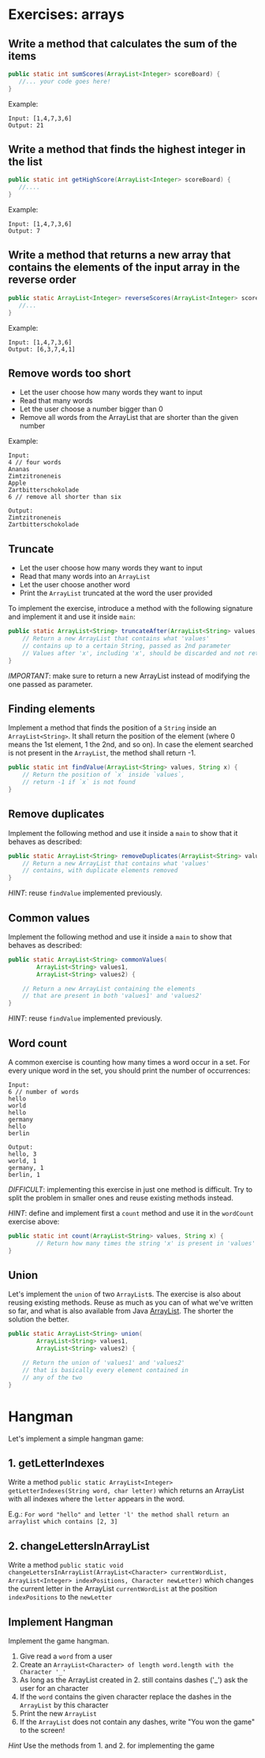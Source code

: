 # Exercises: arrays

## Write a method that calculates the sum of the items

```java
public static int sumScores(ArrayList<Integer> scoreBoard) {
   //... your code goes here!
}
```

Example:

```text
Input: [1,4,7,3,6]
Output: 21
```

## Write a method that finds the highest integer in the list

```java
public static int getHighScore(ArrayList<Integer> scoreBoard) {
   //....
}
```

Example:

```text
Input: [1,4,7,3,6]
Output: 7
```

## Write a method that returns a new array that contains the elements of the input array in the reverse order

```java
public static ArrayList<Integer> reverseScores(ArrayList<Integer> scoreBoard) {
   //...
}
```

Example:

```text
Input: [1,4,7,3,6]
Output: [6,3,7,4,1]
```

## Remove words too short

- Let the user choose how many words they want to input
- Read that many words
- Let the user choose a number bigger than 0
- Remove all words from the ArrayList that are shorter than the given number

Example:

```text
Input:
4 // four words
Ananas
Zimtzitroneneis
Apple
Zartbitterschokolade
6 // remove all shorter than six

Output:
Zimtzitroneneis
Zartbitterschokolade
```

## Truncate

- Let the user choose how many words they want to input
- Read that many words into an `ArrayList`
- Let the user choose another word
- Print the `ArrayList` truncated at the word the user provided

To implement the exercise, introduce a method with the following signature and implement it and use it inside `main`:

```java
public static ArrayList<String> truncateAfter(ArrayList<String> values, String x) {
	// Return a new ArrayList that contains what 'values'
	// contains up to a certain String, passed as 2nd parameter
	// Values after 'x', including 'x', should be discarded and not returned	
}
```

*IMPORTANT*: make sure to return a new ArrayList instead of modifying the one passed as parameter.

## Finding elements

Implement a method that finds the position of a `String` inside an `ArrayList<String>`. It shall return
the position of the element (where 0 means the 1st element, 1 the 2nd, and so on). In case the
element searched is not present in the `ArrayList`, the method shall return -1.

```java
public static int findValue(ArrayList<String> values, String x) {
    // Return the position of `x` inside `values`,
    // return -1 if `x` is not found
}
```

## Remove duplicates

Implement the following method and use it inside a `main` to show that it behaves as described:

```java
public static ArrayList<String> removeDuplicates(ArrayList<String> values) {
	// Return a new ArrayList that contains what 'values'
	// contains, with duplicate elements removed
}
```

*HINT*: reuse `findValue` implemented previously.

## Common values

Implement the following method and use it inside a `main` to show that behaves as described:

```java
public static ArrayList<String> commonValues(
		ArrayList<String> values1,
		ArrayList<String> values2) {

	// Return a new ArrayList containing the elements
	// that are present in both 'values1' and 'values2'
}
```

*HINT*: reuse `findValue` implemented previously.

## Word count

A common exercise is counting how many times a word occur in a set. For every unique word
in the set, you should print the number of occurrences:

```text
Input:
6 // number of words
hello
world
hello
germany
hello
berlin

Output:
hello, 3
world, 1
germany, 1
berlin, 1
```

*DIFFICULT*: implementing this exercise in just one method is difficult.
Try to split the problem in smaller ones and reuse existing methods instead.

*HINT*: define and implement first a `count` method and use it in the `wordCount` exercise above:

```java
public static int count(ArrayList<String> values, String x) {
        // Return how many times the string 'x' is present in 'values'
}
```

## Union

Let's implement the `union` of two `ArrayList`s. The exercise is also about reusing existing methods.
Reuse as much as you can of what we've written so far, and what is also available from Java
[ArrayList](https://docs.oracle.com/javase/8/docs/api/java/util/ArrayList.html). The shorter the solution the better.

```java
public static ArrayList<String> union(
		ArrayList<String> values1,
		ArrayList<String> values2) {

	// Return the union of 'values1' and 'values2'
	// that is basically every element contained in
	// any of the two
}
```

# Hangman

Let's implement a simple hangman game:

## 1. getLetterIndexes

Write a method `public static ArrayList<Integer> getLetterIndexes(String word, char letter)` which returns an ArrayList with all indexes where the `letter` appears in the word.

E.g.:
`For word "hello" and letter 'l' the method shall return an arraylist which contains [2, 3]`

## 2. changeLettersInArrayList

Write a method `public static void changeLettersInArrayList(ArrayList<Character> currentWordList, ArrayList<Integer> indexPositions, Character newLetter)` which changes the current letter in the ArrayList `currentWordList` at the position `indexPositions` to the `newLetter`

## Implement Hangman
Implement the game hangman.

1. Give read a `word` from a user
2. Create an `ArrayList<Character> of length word.length with the Character '_'`
3. As long as the ArrayList created in 2. still contains dashes ('_') ask the user for an character
4. If the `word` contains the given character replace the dashes in the `ArrayList` by this character
5. Print the new `ArrayList`
6. If the `ArrayList` does not contain any dashes, write "You won the game" to the screen!

*Hint*
Use the methods from 1. and 2. for implementing the game
